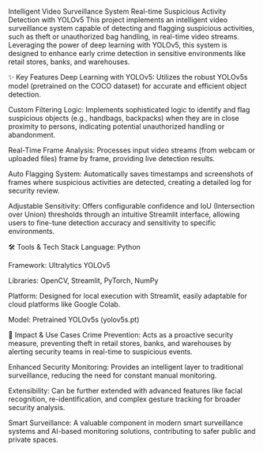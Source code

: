 Intelligent Video Surveillance System
Real-time Suspicious Activity Detection with YOLOv5
This project implements an intelligent video surveillance system capable of detecting and flagging suspicious activities, such as theft or unauthorized bag handling, in real-time video streams. Leveraging the power of deep learning with YOLOv5, this system is designed to enhance early crime detection in sensitive environments like retail stores, banks, and warehouses.

✨ Key Features
Deep Learning with YOLOv5: Utilizes the robust YOLOv5s model (pretrained on the COCO dataset) for accurate and efficient object detection.

Custom Filtering Logic: Implements sophisticated logic to identify and flag suspicious objects (e.g., handbags, backpacks) when they are in close proximity to persons, indicating potential unauthorized handling or abandonment.

Real-Time Frame Analysis: Processes input video streams (from webcam or uploaded files) frame by frame, providing live detection results.

Auto Flagging System: Automatically saves timestamps and screenshots of frames where suspicious activities are detected, creating a detailed log for security review.

Adjustable Sensitivity: Offers configurable confidence and IoU (Intersection over Union) thresholds through an intuitive Streamlit interface, allowing users to fine-tune detection accuracy and sensitivity to specific environments.

🛠️ Tools & Tech Stack
Language: Python

Framework: Ultralytics YOLOv5

Libraries: OpenCV, Streamlit, PyTorch, NumPy

Platform: Designed for local execution with Streamlit, easily adaptable for cloud platforms like Google Colab.

Model: Pretrained YOLOv5s (yolov5s.pt)

🚀 Impact & Use Cases
Crime Prevention: Acts as a proactive security measure, preventing theft in retail stores, banks, and warehouses by alerting security teams in real-time to suspicious events.

Enhanced Security Monitoring: Provides an intelligent layer to traditional surveillance, reducing the need for constant manual monitoring.

Extensibility: Can be further extended with advanced features like facial recognition, re-identification, and complex gesture tracking for broader security analysis.

Smart Surveillance: A valuable component in modern smart surveillance systems and AI-based monitoring solutions, contributing to safer public and private spaces.
